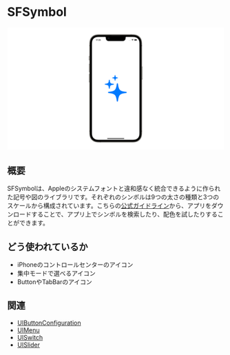 # SFSymbol
![SFSymbol](SFSymbol.png)

## 概要
SFSymbolは、Appleのシステムフォントと違和感なく統合できるように作られた記号や図のライブラリです。それぞれのシンボルは9つの太さの種類と3つのスケールから構成されています。こちらの[公式ガイドライン](https://developer.apple.com/design/human-interface-guidelines/foundations/sf-symbols)から、アプリをダウンロードすることで、アプリ上でシンボルを検索したり、配色を試したりすることができます。

## どう使われているか
- iPhoneのコントロールセンターのアイコン
- 集中モードで選べるアイコン
- ButtonやTabBarのアイコン

## 関連
- [UIButtonConfiguration](https://github.com/lifeistech/toybox/tree/main/UIButtonConfiguration)
- [UIMenu](https://github.com/lifeistech/toybox/tree/main/UIMenu)
- [UISwitch](https://github.com/lifeistech/toybox/tree/main/UISwitch)
- [UISlider](https://github.com/lifeistech/toybox/tree/main/UISlider)

